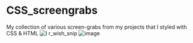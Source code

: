 # CSS_screengrabs
My collection of various screen-grabs from my projects that I styled with CSS & HTML
![l r_wish_snip](https://user-images.githubusercontent.com/32718849/39791226-915934c8-5308-11e8-8bed-90d94f24d10e.PNG)
![image](https://user-images.githubusercontent.com/32718849/39738545-c9dd7912-5259-11e8-8780-7bc6c8b8d902.png)
